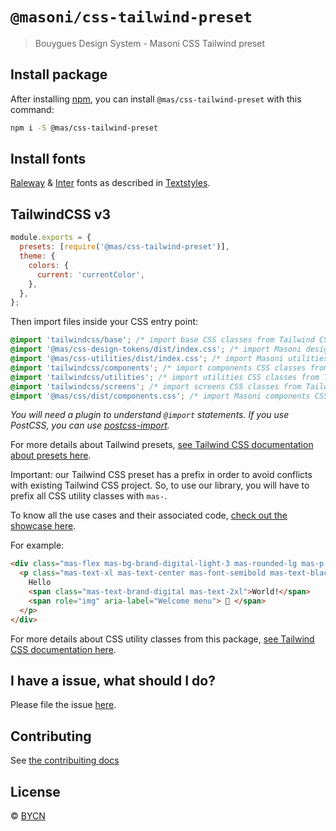 # `@masoni/css-tailwind-preset`

> Bouygues Design System - Masoni CSS Tailwind preset

## Install package

After installing [npm](https://docs.npmjs.com/downloading-and-installing-node-js-and-npm), you can install `@mas/css-tailwind-preset` with this command:

```sh
npm i -S @mas/css-tailwind-preset
```

## Install fonts

[Raleway](https://fonts.google.com/specimen/Raleway) &
[Inter](https://fonts.google.com/specimen/Inter) fonts as described in [Textstyles](https://zeroheight.com/9b39bb2a0/p/32c8aa-textstyles/b/1922ad).

## TailwindCSS v3

```js
module.exports = {
  presets: [require('@mas/css-tailwind-preset')],
  theme: {
    colors: {
      current: 'currentColor',
    },
  },
};
```

Then import files inside your CSS entry point:

```css
@import 'tailwindcss/base'; /* import base CSS classes from Tailwind CSS (optional) */
@import '@mas/css-design-tokens/dist/index.css'; /* import Masoni design tokens CSS classes (required) */
@import '@mas/css-utilities/dist/index.css'; /* import Masoni utilities CSS classes (required) */
@import 'tailwindcss/components'; /* import components CSS classes from Tailwind CSS (optional) */
@import 'tailwindcss/utilities'; /* import utilities CSS classes from Tailwind CSS (optional) */
@import 'tailwindcss/screens'; /* import screens CSS classes from Tailwind CSS (optional) */
@import '@mas/css/dist/components.css'; /* import Masoni components CSS classes (required) */
```

_You will need a plugin to understand `@import` statements. If you use PostCSS, you can use [postcss-import](https://www.npmjs.com/package/postcss-import)._

For more details about Tailwind presets, [see Tailwind CSS documentation about presets here](https://tailwindcss.com/docs/presets).

Important: our Tailwind CSS preset has a prefix in order to avoid conflicts with existing Tailwind CSS project. So, to use our library, you will have to prefix all CSS utility classes with `mas-`.

To know all the use cases and their associated code, [check out the showcase here](https://bouygues-construction.github.io/design-system-bycn/main/showcases-css).

For example:

```html
<div class="mas-flex mas-bg-brand-digital-light-3 mas-rounded-lg mas-p-6 mas-mb-5">
  <p class="mas-text-xl mas-text-center mas-font-semibold mas-text-black">
    Hello
    <span class="mas-text-brand-digital mas-text-2xl">World!</span>
    <span role="img" aria-label="Welcome menu"> 🎉 </span>
  </p>
</div>
```

For more details about CSS utility classes from this package, [see Tailwind CSS documentation here](https://tailwindcss.com/docs).

## I have a issue, what should I do?

Please file the issue [here](https://github.com/bouygues-construction/design-system-bycn/issues/new).

## Contributing

See [the contribuiting docs](https://github.com/bouygues-construction/design-system-bycn/blob/dangkhoa/project-initialize/CONTRIBUTING.md)

## License

© [BYCN](https://github.com/bouygues-construction)
